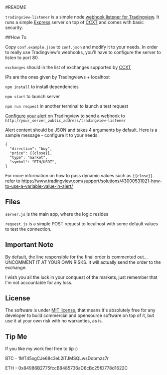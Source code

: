 #README

`tradingview-listener` is a simple node [webhook listener for Tradingview](https://www.tradingview.com/support/solutions/43000529348-about-webhooks/). It runs a simple [Express](https://www.npmjs.com/package/express) server on top of [CCXT](https://github.com/ccxt/ccxt) and comes with basic security.

##How To

Copy `conf.example.json` to `conf.json` and modify it to your needs. In order to really use Tradingview's webhooks, you'll have to configure the server to listen to port 80.

`exchanges` should in the list of exchanges supported by [CCXT](https://github.com/ccxt/ccxt)

IPs are the ones given by Tradingviews + localhost

`npm install` to install dependencies

`npm start` to launch server

`npm run request` in another terminal to launch a test request

[Configure your alert](https://www.tradingview.com/support/solutions/43000529348-about-webhooks/) on Tradingview to send a webhook to `http://your_server_public_address/tradingview-listener`

Alert content should be JSON and takes 4 arguments by default. Here is a sample message - configure it to your needs:

```
{
  "direction": "buy",
  "price": {{close}},
  "type": "market",
  "symbol": "ETH/USDT",
}
``` 

For more information on how to pass dynamic values such as `{{close}}` refer to https://www.tradingview.com/support/solutions/43000531021-how-to-use-a-variable-value-in-alert/    

## Files

`server.js` is the main app, where the logic resides

`request.js` is a simple POST request to localhost with some default values to test the connection.

## Important Note 

By default, the line responsible for the final order is commented out... UNCOMMENT IT AT YOUR OWN RISKS. It will actually send the order to the exchange.

I wish you all the luck in your conquest of the markets, just remember that I'm not accountable for any loss.

## License

The software is under [MIT license](LICENSE.txt), that means it's absolutely free for any developer to build commercial and opensource software on top of it, but use it at your own risk with no warranties, as is.

## Tip Me

If you like my work feel free to tip :)

BTC - 1MT45xgCJe68c3eL2iTJMSQLwsDobmzz7r

ETH - 0x84986B2775fccB8485736aD6cBc25fD778d1622C
